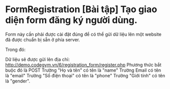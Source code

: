 # FormRegistration [Bài tập] Tạo giao diện form đăng ký người dùng.
Form này cần phải được cài đặt đúng để có thể gửi dữ liệu lên một website đã được chuẩn bị sẵn ở phía server.

Trong đó:

Dữ liệu sẽ được gửi lên địa chỉ: http://demo.codegym.vn/6/registration_form/register.php
Phương thức bắt buộc đó là POST
Trường "Họ và tên" có tên là "name"
Trường Email có tên là "email"
Trường "Số điện thoại" có tên là "phone"
Trường "Giới tính" có tên là "gender".
